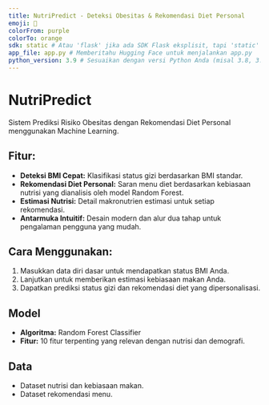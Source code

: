 ```yaml
---
title: NutriPredict - Deteksi Obesitas & Rekomendasi Diet Personal
emoji: 🍎
colorFrom: purple
colorTo: orange
sdk: static # Atau 'flask' jika ada SDK Flask eksplisit, tapi 'static' atau 'python' seringkali cukup
app_file: app.py # Memberitahu Hugging Face untuk menjalankan app.py
python_version: 3.9 # Sesuaikan dengan versi Python Anda (misal 3.8, 3.9, 3.10)
---
```


# NutriPredict

Sistem Prediksi Risiko Obesitas dengan Rekomendasi Diet Personal menggunakan Machine Learning.

## Fitur:
- **Deteksi BMI Cepat:** Klasifikasi status gizi berdasarkan BMI standar.
- **Rekomendasi Diet Personal:** Saran menu diet berdasarkan kebiasaan nutrisi yang dianalisis oleh model Random Forest.
- **Estimasi Nutrisi:** Detail makronutrien estimasi untuk setiap rekomendasi.
- **Antarmuka Intuitif:** Desain modern dan alur dua tahap untuk pengalaman pengguna yang mudah.

## Cara Menggunakan:
1. Masukkan data diri dasar untuk mendapatkan status BMI Anda.
2. Lanjutkan untuk memberikan estimasi kebiasaan makan Anda.
3. Dapatkan prediksi status gizi dan rekomendasi diet yang dipersonalisasi.

## Model
- **Algoritma:** Random Forest Classifier
- **Fitur:** 10 fitur terpenting yang relevan dengan nutrisi dan demografi.

## Data
- Dataset nutrisi dan kebiasaan makan.
- Dataset rekomendasi menu.